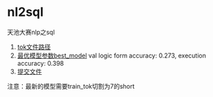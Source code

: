 # nl2sql
天池大赛nlp之sql


1. [tok文件路径](https://www.dropbox.com/sh/zyzpy44aan8gocy/AAC3C60hBQrN7YE2ol_g9_jba?dl=0)
2. [最优模型参数best_model](https://www.dropbox.com/sh/o86nw4saig21b20/AABKYPxU_udCPghi2gH0gejFa?dl=0) val logic form accuracy: 0.273, execution accuracy: 0.398
3. [提交文件](https://www.dropbox.com/sh/ldzb6jk4kyd8h9p/AADt4Ro0MKhyogQkzGPl_U3Ia?dl=0)

注意：最新的模型需要train_tok切割为7的short
